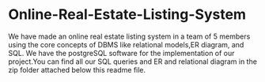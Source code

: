 # Online-Real-Estate-Listing-System
We have made an online real estate listing system in a team of 5 members using the core concepts of DBMS like relational models,ER diagram, and SQL. We have the postgreSQL software for the implementation of our project.You can find all our SQL queries and ER and relational diagram in the zip folder attached below this readme file.
